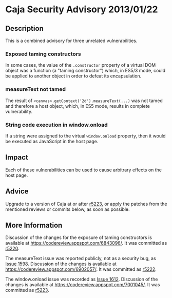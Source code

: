# Caja Security Advisory 2013/01/22 #

## Description ##

This is a combined advisory for three unrelated vulnerabilities.

### Exposed taming constructors ###

In some cases, the value of the `.constructor` property of a virtual DOM object was a function (a "taming constructor") which, in ES5/3 mode, could be applied to another object in order to defeat its encapsulation.

### measureText not tamed ###

The result of `<canvas>.getContext('2d').measureText(...)` was not tamed and therefore a host object, which, in ES5 mode, results in complete vulnerability.

### String code execution in window.onload ###

If a string were assigned to the virtual `window.onload` property, then it would be executed as JavaScript in the host page.

## Impact ##

Each of these vulnerabilities can be used to cause arbitrary effects on the host page.

## Advice ##

Upgrade to a version of Caja at or after [r5223](https://code.google.com/p/google-caja/source/detail?r=5223), or apply the patches from the mentioned reviews or commits below, as soon as possible.

## More Information ##

Discussion of the changes for the exposure of taming constructors is available at https://codereview.appspot.com/6843096/. It was committed as [r5220](https://code.google.com/p/google-caja/source/detail?r=5220).

The measureText issue was reported publicly, not as a security bug, as [Issue 1598](http://code.google.com/p/google-caja/issues/detail?id=1598). Discussion of the changes is available at https://codereview.appspot.com/6902057/. It was committed as [r5222](https://code.google.com/p/google-caja/source/detail?r=5222).

The window.onload issue was recorded as [Issue 1612](https://code.google.com/p/google-caja/issues/detail?id=1612). Discussion of the changes is available at https://codereview.appspot.com/7001045/. It was committed as [r5223](https://code.google.com/p/google-caja/source/detail?r=5223).